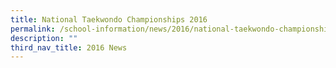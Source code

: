 ```yaml
---
title: National Taekwondo Championships 2016
permalink: /school-information/news/2016/national-taekwondo-championships/
description: ""
third_nav_title: 2016 News
---
```

